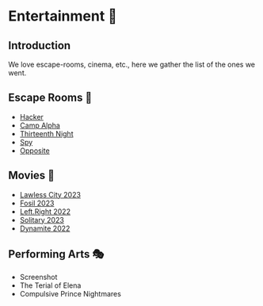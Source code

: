 # Entertainment 👻

## Introduction

We love escape-rooms, cinema, etc., here we gather the list of the ones we went.

## Escape Rooms 🚪

- [Hacker](https://escaperoom.ir/escaperoom/tehran/hacker)
- [Camp Alpha](https://escaperoom.ir/escaperoom/tehran/camp-alpha)
- [Thirteenth Night](https://escaperoom.ir/escaperoom/tehran/thirteenth-night)
- [Spy](https://www.t4f.ir/fun/821/%d8%a7%d8%aa%d8%a7%d9%82-%d9%81%d8%b1%d8%a7%d8%b1-%d8%ac%d8%a7%d8%b3%d9%88%d8%b3/%d8%aa%d9%87%d8%b1%d8%a7%d9%86/%d8%b3%db%8c%d9%85%d9%88%d9%86-%d8%a8%d9%88%d9%84%db%8c%d9%88%d8%a7%d8%b1)
- [Opposite](https://escaperoomist.com/product/%d8%a7%d8%aa%d8%a7%d9%82-%d9%81%d8%b1%d8%a7%d8%b1-%d8%b6%d8%af/)

## Movies 🍿

- [Lawless City 2023](https://www.imdb.com/title/tt28230706/?ref_=ttfc_fc_tt)
- [Fosil 2023](https://www.imdb.com/title/tt27374513/?ref_=fn_al_tt_1)
- [Left.Right 2022](https://www.imdb.com/title/tt26734739/?ref_=fn_al_tt_1)
- [Solitary 2023](https://www.imdb.com/title/tt20258156/?ref_=fn_al_tt_1)
- [Dynamite 2022](https://www.imdb.com/title/tt15164298/?ref_=nm_flmg_c_8_act)

## Performing Arts 🎭

- Screenshot
- The Terial of Elena
- Compulsive Prince Nightmares
